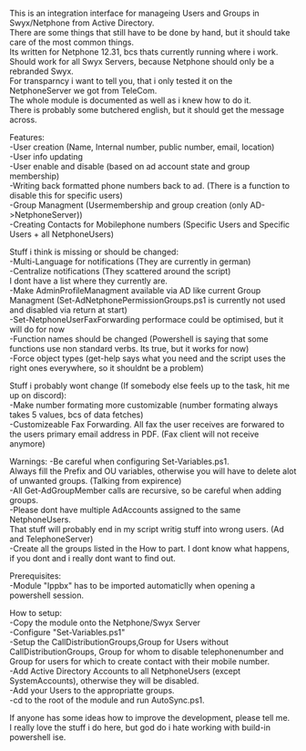 This is an integration interface for manageing Users and Groups in Swyx/Netphone from Active Directory.<br/>
There are some things that still have to be done by hand, but it should take care of the most common things.<br/>
Its written for Netphone 12.31, bcs thats currently running where i work.<br/>
Should work for all Swyx Servers, because Netphone should only be a rebranded Swyx.<br/>
For transparncy i want to tell you, that i only tested it on the NetphoneServer we got from TeleCom.<br/>
The whole module is documented as well as i knew how to do it.<br/>
There is probably some butchered english, but it should get the message across.<br/>

Features:<br/>
-User creation (Name, Internal number, public number, email, location)<br/>
-User info updating<br/>
-User enable and disable (based on ad account state and group membership)<br/>
-Writing back formatted phone numbers back to ad. (There is a function to disable this for specific users)<br/>
-Group Managment (Usermembership and group creation (only AD->NetphoneServer))<br/>
-Creating Contacts for Mobilephone numbers (Specific Users and Specific Users + all NetphoneUsers)<br/>

Stuff i think is missing or should be changed:<br/>
-Multi-Language for notifications (They are currently in german)<br/>
-Centralize notifications (They scattered around the script)<br/>
I dont have a list where they currently are.<br/>
-Make AdminProfileManagment available via AD like current Group Managment (Set-AdNetphonePermissionGroups.ps1 is currently not used and disabled via return at start)<br/>
-Set-NetphoneUserFaxForwarding performace could be optimised, but it will do for now<br/>
-Function names should be changed (Powershell is saying that some functions use non standard verbs. Its true, but it works for now)<br/>
-Force object types (get-help says what you need and the script uses the right ones everywhere, so it shouldnt be a problem)<br/>

Stuff i probably wont change (If somebody else feels up to the task, hit me up on discord):<br/>
-Make number formating more customizable (number formating always takes 5 values, bcs of data fetches)<br/>
-Customizeable Fax Forwarding. All fax the user receives are forwared to the users primary email address in PDF. (Fax client will not receive anymore)<br/>

Warnings:
-Be careful when configuring Set-Variables.ps1.<br/>
Always fill the Prefix and OU variables, otherwise you will have to delete alot of unwanted groups. (Talking from expirence)<br/>
-All Get-AdGroupMember calls are recursive, so be careful when adding groups.<br/>
-Please dont have multiple AdAccounts assigned to the same NetphoneUsers.<br/>
That stuff will probably end in my script writig stuff into wrong users. (Ad and TelephoneServer)<br/>
-Create all the groups listed in the How to part. I dont know what happens, if you dont and i really dont want to find out.<br/>

Prerequisites:<br/>
-Module "Ippbx" has to be imported automaticlly when opening a powershell session.<br/>

How to setup:<br/>
-Copy the module onto the Netphone/Swyx Server<br/>
-Configure "Set-Variables.ps1"<br/>
-Setup the CallDistributionGroups,Group for Users without CallDistributionGroups, Group for whom to disable telephonenumber and Group for users for which to create contact with their mobile number.<br/>
-Add Active Directory Accounts to all NetphoneUsers (except SystemAccounts), otherwise they will be disabled.<br/>
-Add your Users to the appropriatte groups.<br/>
-cd to the root of the module and run AutoSync.ps1.<br/>

If anyone has some ideas how to improve the development, please tell me.<br/>
I really love the stuff i do here, but god do i hate working with build-in powershell ise.<br/>
